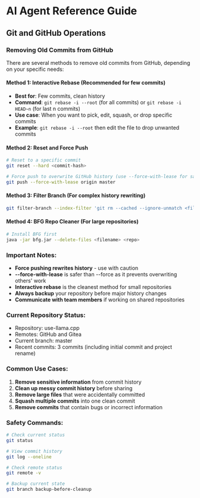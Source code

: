 # AI Agent Reference Guide

## Git and GitHub Operations

### Removing Old Commits from GitHub

There are several methods to remove old commits from GitHub, depending on your specific needs:

#### Method 1: Interactive Rebase (Recommended for few commits)
- **Best for**: Few commits, clean history
- **Command**: `git rebase -i --root` (for all commits) or `git rebase -i HEAD~n` (for last n commits)
- **Use case**: When you want to pick, edit, squash, or drop specific commits
- **Example**: `git rebase -i --root` then edit the file to drop unwanted commits

#### Method 2: Reset and Force Push
```bash
# Reset to a specific commit
git reset --hard <commit-hash>

# Force push to overwrite GitHub history (use --force-with-lease for safety)
git push --force-with-lease origin master
```

#### Method 3: Filter Branch (For complex history rewriting)
```bash
git filter-branch --index-filter 'git rm --cached --ignore-unmatch <file>' --prune-empty --tag-name-filter cat -- --all
```

#### Method 4: BFG Repo Cleaner (For large repositories)
```bash
# Install BFG first
java -jar bfg.jar --delete-files <filename> <repo>
```

### Important Notes:
- **Force pushing rewrites history** - use with caution
- **--force-with-lease** is safer than --force as it prevents overwriting others' work
- **Interactive rebase** is the cleanest method for small repositories
- **Always backup** your repository before major history changes
- **Communicate with team members** if working on shared repositories

### Current Repository Status:
- Repository: use-llama.cpp
- Remotes: GitHub and Gitea
- Current branch: master
- Recent commits: 3 commits (including initial commit and project rename)

### Common Use Cases:
1. **Remove sensitive information** from commit history
2. **Clean up messy commit history** before sharing
3. **Remove large files** that were accidentally committed
4. **Squash multiple commits** into one clean commit
5. **Remove commits** that contain bugs or incorrect information

### Safety Commands:
```bash
# Check current status
git status

# View commit history
git log --oneline

# Check remote status
git remote -v

# Backup current state
git branch backup-before-cleanup
```

